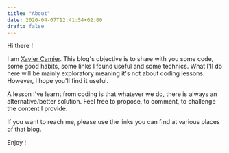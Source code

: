 ```yaml
---
title: "About"
date: 2020-04-07T12:41:54+02:00
draft: false
---
```


Hi there !

I am [Xavier Camier](https://www.linkedin.com/in/xavier-camier-35b0445b/). This blog's objective is to share with you some code, some good habits, some links I found useful and some technics. What I'll do here will be mainly exploratory meaning it's not about coding lessons. However, I hope you'll find it useful.

A lesson I've learnt from coding is that whatever we do, there is always an alternative/better solution. Feel free to propose, to comment, to challenge the content I provide. 

If you want to reach me, please use the links you can find at various places of that blog.

Enjoy !